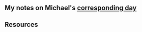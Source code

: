 ## My notes on Michael's [corresponding day](https://www.90daysofdevops.com/2022/day90/)


## Resources

